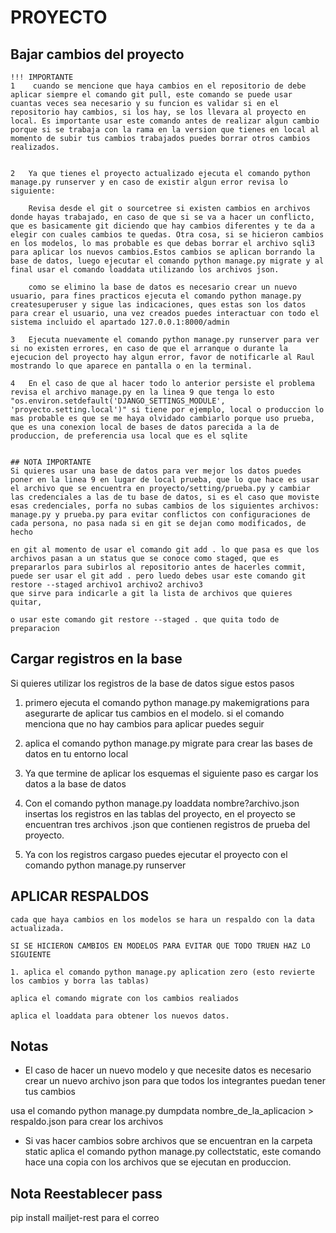 # PROYECTO


##  Bajar cambios del proyecto
    !!! IMPORTANTE 
    1    cuando se mencione que haya cambios en el repositorio de debe aplicar siempre el comando git pull, este comando se puede usar cuantas veces sea necesario y su funcion es validar si en el repositorio hay cambios, si los hay, se los llevara al proyecto en local. Es importante usar este comando antes de realizar algun cambio porque si se trabaja con la rama en la version que tienes en local al momento de subir tus cambios trabajados puedes borrar otros cambios realizados. 


    2   Ya que tienes el proyecto actualizado ejecuta el comando python manage.py runserver y en caso de existir algun error revisa lo siguiente:

        Revisa desde el git o sourcetree si existen cambios en archivos donde hayas trabajado, en caso de que si se va a hacer un conflicto, que es basicamente git diciendo que hay cambios diferentes y te da a elegir con cuales cambios te quedas. Otra cosa, si se hicieron cambios en los modelos, lo mas probable es que debas borrar el archivo sqli3 para aplicar los nuevos cambios.Estos cambios se aplican borrando la base de datos, luego ejecutar el comando python manage.py migrate y al final usar el comando loaddata utilizando los archivos json. 

        como se elimino la base de datos es necesario crear un nuevo usuario, para fines practicos ejecuta el comando python manage.py createsuperuser y sigue las indicaciones, ques estas son los datos para crear el usuario, una vez creados puedes interactuar con todo el sistema incluido el apartado 127.0.0.1:8000/admin

    3   Ejecuta nuevamente el comando python manage.py runserver para ver si no existen errores, en caso de que el arranque o durante la ejecucion del proyecto hay algun error, favor de notificarle al Raul mostrando lo que aparece en pantalla o en la terminal.

    4   En el caso de que al hacer todo lo anterior persiste el problema revisa el archivo manage.py en la linea 9 que tenga lo esto  "os.environ.setdefault('DJANGO_SETTINGS_MODULE', 'proyecto.setting.local')" si tiene por ejemplo, local o produccion lo mas probable es que se me haya olvidado cambiarlo porque uso prueba, que es una conexion local de bases de datos parecida a la de produccion, de preferencia usa local que es el sqlite


    ## NOTA IMPORTANTE
    Si quieres usar una base de datos para ver mejor los datos puedes poner en la linea 9 en lugar de local prueba, que lo que hace es usar el archivo que se encuentra en proyecto/setting/prueba.py y cambiar las credenciales a las de tu base de datos, si es el caso que moviste esas credenciales, porfa no subas cambios de los siguientes archivos: manage.py y prueba.py para evitar conflictos con configuraciones de cada persona, no pasa nada si en git se dejan como modificados, de hecho 

    en git al momento de usar el comando git add . lo que pasa es que los archivos pasan a un status que se conoce como staged, que es prepararlos para subirlos al repositorio antes de hacerles commit, puede ser usar el git add . pero luedo debes usar este comando git restore --staged archivo1 archivo2 archivo3
    que sirve para indicarle a git la lista de archivos que quieres quitar, 

    o usar este comando git restore --staged . que quita todo de preparacion

## Cargar registros en la base 

Si quieres utilizar los registros de la base de datos sigue estos pasos

1. primero ejecuta el comando python manage.py makemigrations para asegurarte de aplicar tus cambios en el modelo.
    si el comando menciona que no hay cambios para aplicar puedes seguir

2. aplica el comando python manage.py migrate para crear las bases de datos en tu entorno local

3. Ya que termine de aplicar los esquemas el siguiente paso es cargar los datos a la base de datos

4. Con el comando python manage.py loaddata nombre?archivo.json insertas los registros en las tablas del
    proyecto, en el proyecto se encuentran tres archivos .json que contienen registros de prueba del proyecto.

5. Ya con los registros cargaso puedes ejecutar el proyecto con el comando python manage.py runserver

## APLICAR RESPALDOS
    cada que haya cambios en los modelos se hara un respaldo con la data actualizada.

    SI SE HICIERON CAMBIOS EN MODELOS PARA EVITAR QUE TODO TRUEN HAZ LO SIGUIENTE

    1. aplica el comando python manage.py aplication zero (esto revierte los cambios y borra las tablas)

    aplica el comando migrate con los cambios realiados

    aplica el loaddata para obtener los nuevos datos.


    
## Notas

-   El caso de hacer un nuevo modelo y que necesite datos es necesario crear un nuevo archivo json para 
que todos los integrantes puedan tener tus cambios

usa el comando python manage.py dumpdata nombre_de_la_aplicacion > respaldo.json para crear los archivos

-   Si vas hacer cambios sobre archivos que se encuentran en la carpeta static aplica el comando python manage.py collectstatic, este comando hace una copia con los archivos que se ejecutan en produccion.


## Nota Reestablecer pass
pip install mailjet-rest para el correo